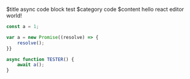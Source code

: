 $title
async code block test
$category
code
$content
hello react editor world!

```js
const a = 1;

var a = new Promise((resolve) => {
    resolve();
}}

async function TESTER() {
    await a();
}
```